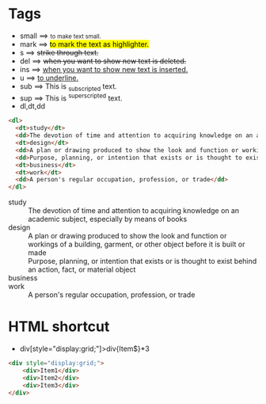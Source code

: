 # Tags
* small ==> <small>to make text small.</small>
* mark ==> <mark>to mark the text as highlighter.<mark>
* s ==> <s>strike through text.</s>
* del ==> <del>when you want to show new text is deleted.</del>
* ins ==> <ins>when you want to show new text is inserted.</ins>
* u ==> <u>to underline.</u>
* sub ==> This is <sub>subscripted</sub> text.
* sup ==> This is <sup>superscripted</sup> text.
* dl,dt,dd
```html
<dl>
  <dt>study</dt>
  <dd>The devotion of time and attention to acquiring knowledge on an academic subject, especially by means of books</dd>
  <dt>design</dt>
  <dd>A plan or drawing produced to show the look and function or workings of a building, garment, or other object before it is built or made</dd>
  <dd>Purpose, planning, or intention that exists or is thought to exist behind an action, fact, or material object</dd>
  <dt>business</dt>
  <dt>work</dt>
  <dd>A person's regular occupation, profession, or trade</dd>
</dl>
```
<dl>
  <dt>study</dt>
  <dd>The devotion of time and attention to acquiring knowledge on an academic subject, especially by means of books</dd>
  <dt>design</dt>
  <dd>A plan or drawing produced to show the look and function or workings of a building, garment, or other object before it is built or made</dd>
  <dd>Purpose, planning, or intention that exists or is thought to exist behind an action, fact, or material object</dd>
  <dt>business</dt>
  <dt>work</dt>
  <dd>A person's regular occupation, profession, or trade</dd>
</dl>

# HTML shortcut
* div[style="display:grid;"]>div{Item$}*3
```html
<div style="display:grid;">
    <div>Item1</div>
    <div>Item2</div>
    <div>Item3</div>
</div>
```